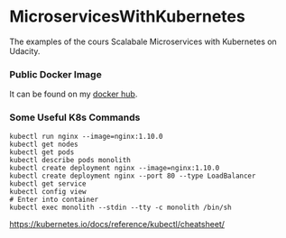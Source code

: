 # MicroservicesWithKubernetes

The examples of the cours Scalabale Microservices with Kubernetes on Udacity. 


### Public Docker Image

It can be found on my [docker hub](https://hub.docker.com/repository/docker/kdiri/monolith).

### Some Useful K8s Commands
```
kubectl run nginx --image=nginx:1.10.0
kubectl get nodes
kubectl get pods
kubectl describe pods monolith
kubectl create deployment nginx --image=nginx:1.10.0
kubectl create deployment nginx --port 80 --type LoadBalancer
kubectl get service
kubectl config view
# Enter into container
kubectl exec monolith --stdin --tty -c monolith /bin/sh
```
https://kubernetes.io/docs/reference/kubectl/cheatsheet/
